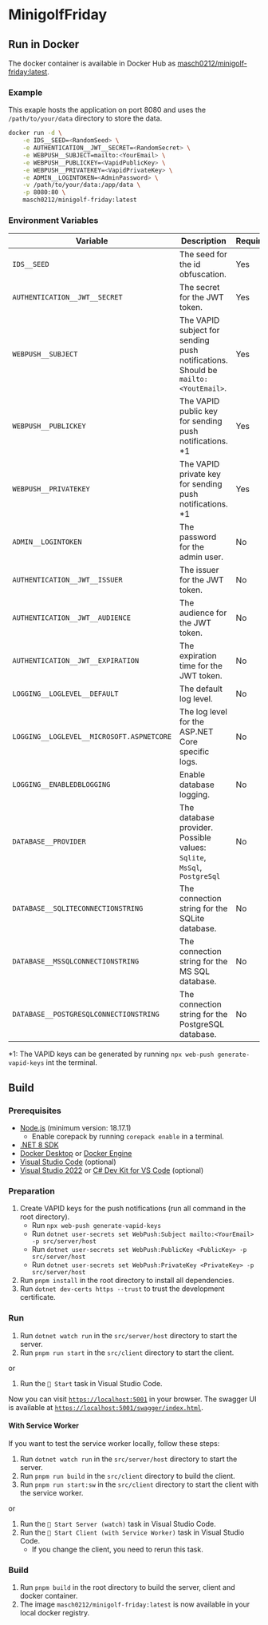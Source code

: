 # MinigolfFriday

## Run in Docker

The docker container is available in Docker Hub as [masch0212/minigolf-friday:latest](https://hub.docker.com/r/masch0212/minigolf-friday).

### Example

This exaple hosts the application on port 8080 and uses the `/path/to/your/data` directory to store the data.

```bash
docker run -d \
    -e IDS__SEED=<RandomSeed> \
    -e AUTHENTICATION__JWT__SECRET=<RandomSecret> \
    -e WEBPUSH__SUBJECT=mailto:<YourEmail> \
    -e WEBPUSH__PUBLICKEY=<VapidPublicKey> \
    -e WEBPUSH__PRIVATEKEY=<VapidPrivateKey> \
    -e ADMIN__LOGINTOKEN=<AdminPassword> \
    -v /path/to/your/data:/app/data \
    -p 8080:80 \
    masch0212/minigolf-friday:latest
```

### Environment Variables

| Variable                                  | Description                                                                       | Required | Default                              |
| ----------------------------------------- | --------------------------------------------------------------------------------- | -------- | ------------------------------------ |
| `IDS__SEED`                               | The seed for the id obfuscation.                                                  | Yes      | -                                    |
| `AUTHENTICATION__JWT__SECRET`             | The secret for the JWT token.                                                     | Yes      | -                                    |
| `WEBPUSH__SUBJECT`                        | The VAPID subject for sending push notifications. Should be `mailto:<YoutEmail>`. | Yes      | -                                    |
| `WEBPUSH__PUBLICKEY`                      | The VAPID public key for sending push notifications. \*1                          | Yes      | -                                    |
| `WEBPUSH__PRIVATEKEY`                     | The VAPID private key for sending push notifications. \*1                         | Yes      | -                                    |
| `ADMIN__LOGINTOKEN`                       | The password for the admin user.                                                  | No       | `admin`                              |
| `AUTHENTICATION__JWT__ISSUER`             | The issuer for the JWT token.                                                     | No       | `/api/auth/token`                    |
| `AUTHENTICATION__JWT__AUDIENCE`           | The audience for the JWT token.                                                   | No       | `MinigolfFridayAudience`             |
| `AUTHENTICATION__JWT__EXPIRATION`         | The expiration time for the JWT token.                                            | No       | `00:15:00`                           |
| `LOGGING__LOGLEVEL__DEFAULT`              | The default log level.                                                            | No       | `Information`                        |
| `LOGGING__LOGLEVEL__MICROSOFT.ASPNETCORE` | The log level for the ASP.NET Core specific logs.                                 | No       | `Warning`                            |
| `LOGGING__ENABLEDBLOGGING`                | Enable database logging.                                                          | No       | `false`                              |
| `DATABASE__PROVIDER`                      | The database provider. Possible values: `Sqlite`, `MsSql`, `PostgreSql`           | No       | `Sqlite`                             |
| `DATABASE__SQLITECONNECTIONSTRING`        | The connection string for the SQLite database.                                    | No       | `Data Source=data/MinigolfFriday.db` |
| `DATABASE__MSSQLCONNECTIONSTRING`         | The connection string for the MS SQL database.                                    | No       | -                                    |
| `DATABASE__POSTGRESQLCONNECTIONSTRING`    | The connection string for the PostgreSQL database.                                | No       | -                                    |

\*1: The VAPID keys can be generated by running `npx web-push generate-vapid-keys` int the terminal.

## Build

### Prerequisites

- [Node.js](https://nodejs.org/en/) (minimum version: 18.17.1)
  - Enable corepack by running `corepack enable` in a terminal.
- [.NET 8 SDK](https://dotnet.microsoft.com/download/dotnet/8.0)
- [Docker Desktop](https://www.docker.com/products/docker-desktop) or [Docker Engine](https://docs.docker.com/engine/install/)
- [Visual Studio Code](https://code.visualstudio.com/) (optional)
- [Visual Studio 2022](https://visualstudio.microsoft.com/vs/) or [C# Dev Kit for VS Code](https://marketplace.visualstudio.com/items?itemName=ms-dotnettools.csdevkit) (optional)

### Preparation

1. Create VAPID keys for the push notifications (run all command in the root directory).
   - Run `npx web-push generate-vapid-keys`
   - Run `dotnet user-secrets set WebPush:Subject mailto:<YourEmail> -p src/server/host`
   - Run `dotnet user-secrets set WebPush:PublicKey <PublicKey> -p src/server/host`
   - Run `dotnet user-secrets set WebPush:PrivateKey <PrivateKey> -p src/server/host`
2. Run `pnpm install` in the root directory to install all dependencies.
3. Run `dotnet dev-certs https --trust` to trust the development certificate.

### Run

1. Run `dotnet watch run` in the `src/server/host` directory to start the server.
2. Run `pnpm run start` in the `src/client` directory to start the client.

or

1. Run the `🚀 Start` task in Visual Studio Code.

Now you can visit [`https://localhost:5001`](https://localhost:5001) in your browser.
The swagger UI is available at [`https://localhost:5001/swagger/index.html`](https://localhost:5001/swagger/index.html).

#### With Service Worker

If you want to test the service worker locally, follow these steps:

1. Run `dotnet watch run` in the `src/server/host` directory to start the server.
2. Run `pnpm run build` in the `src/client` directory to build the client.
3. Run `pnpm run start:sw` in the `src/client` directory to start the client with the service worker.

or

1. Run the `🚀 Start Server (watch)` task in Visual Studio Code.
2. Run the `🚀 Start Client (with Service Worker)` task in Visual Studio Code.
   - If you change the client, you need to rerun this task.

### Build

1. Run `pnpm build` in the root directory to build the server, client and docker container.
2. The image `masch0212/minigolf-friday:latest` is now available in your local docker registry.
